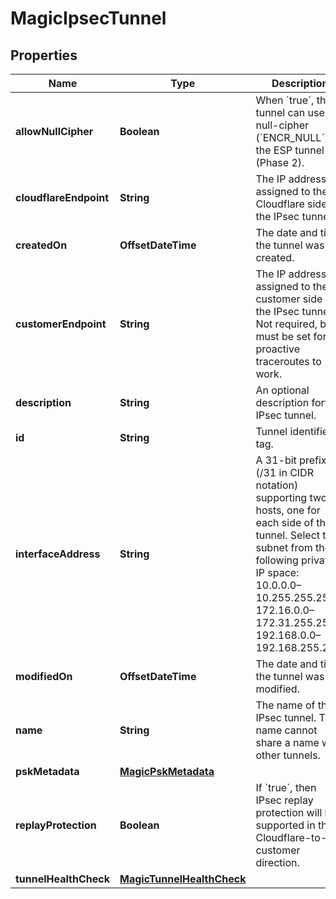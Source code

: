 

# MagicIpsecTunnel


## Properties

| Name | Type | Description | Notes |
|------------ | ------------- | ------------- | -------------|
|**allowNullCipher** | **Boolean** | When &#x60;true&#x60;, the tunnel can use a null-cipher (&#x60;ENCR_NULL&#x60;) in the ESP tunnel (Phase 2). |  [optional] |
|**cloudflareEndpoint** | **String** | The IP address assigned to the Cloudflare side of the IPsec tunnel. |  |
|**createdOn** | **OffsetDateTime** | The date and time the tunnel was created. |  [optional] [readonly] |
|**customerEndpoint** | **String** | The IP address assigned to the customer side of the IPsec tunnel. Not required, but must be set for proactive traceroutes to work. |  [optional] |
|**description** | **String** | An optional description forthe IPsec tunnel. |  [optional] |
|**id** | **String** | Tunnel identifier tag. |  [optional] [readonly] |
|**interfaceAddress** | **String** | A 31-bit prefix (/31 in CIDR notation) supporting two hosts, one for each side of the tunnel. Select the subnet from the following private IP space: 10.0.0.0–10.255.255.255, 172.16.0.0–172.31.255.255, 192.168.0.0–192.168.255.255. |  |
|**modifiedOn** | **OffsetDateTime** | The date and time the tunnel was last modified. |  [optional] [readonly] |
|**name** | **String** | The name of the IPsec tunnel. The name cannot share a name with other tunnels. |  |
|**pskMetadata** | [**MagicPskMetadata**](MagicPskMetadata.md) |  |  [optional] |
|**replayProtection** | **Boolean** | If &#x60;true&#x60;, then IPsec replay protection will be supported in the Cloudflare-to-customer direction. |  [optional] |
|**tunnelHealthCheck** | [**MagicTunnelHealthCheck**](MagicTunnelHealthCheck.md) |  |  [optional] |




